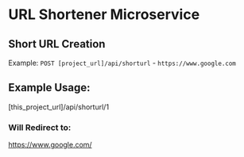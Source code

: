 # URL Shortener Microservice

## Short URL Creation

Example: `POST [project_url]/api/shorturl` - `https://www.google.com`

## Example Usage:

[this_project_url]/api/shorturl/1

### Will Redirect to:

https://www.google.com/
